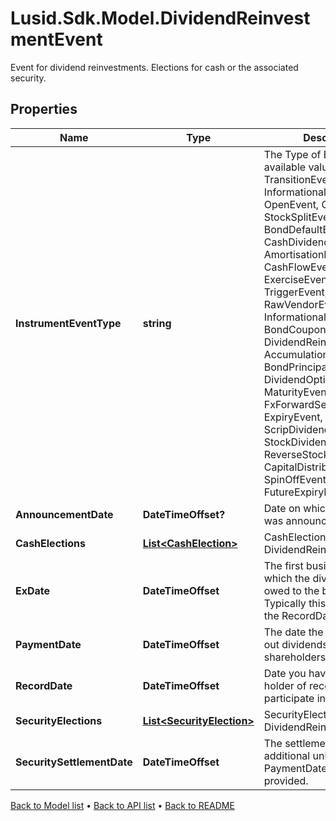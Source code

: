 # Lusid.Sdk.Model.DividendReinvestmentEvent
Event for dividend reinvestments.  Elections for cash or the associated security.

## Properties

Name | Type | Description | Notes
------------ | ------------- | ------------- | -------------
**InstrumentEventType** | **string** | The Type of Event. The available values are: TransitionEvent, InformationalEvent, OpenEvent, CloseEvent, StockSplitEvent, BondDefaultEvent, CashDividendEvent, AmortisationEvent, CashFlowEvent, ExerciseEvent, ResetEvent, TriggerEvent, RawVendorEvent, InformationalErrorEvent, BondCouponEvent, DividendReinvestmentEvent, AccumulationEvent, BondPrincipalEvent, DividendOptionEvent, MaturityEvent, FxForwardSettlementEvent, ExpiryEvent, ScripDividendEvent, StockDividendEvent, ReverseStockSplitEvent, CapitalDistributionEvent, SpinOffEvent, MergerEvent, FutureExpiryEvent | 
**AnnouncementDate** | **DateTimeOffset?** | Date on which the dividend was announced / declared. | [optional] 
**CashElections** | [**List&lt;CashElection&gt;**](CashElection.md) | CashElection for this DividendReinvestmentEvent | 
**ExDate** | **DateTimeOffset** | The first business day on which the dividend is not owed to the buying party.  Typically this is T-1 from the RecordDate. | 
**PaymentDate** | **DateTimeOffset** | The date the company pays out dividends to shareholders. | 
**RecordDate** | **DateTimeOffset** | Date you have to be the holder of record in order to participate in the tender. | 
**SecurityElections** | [**List&lt;SecurityElection&gt;**](SecurityElection.md) | SecurityElection for this DividendReinvestmentEvent | 
**SecuritySettlementDate** | **DateTimeOffset** | The settlement date of the additional units.  Equal to the PaymentDate if not provided. | [optional] 

[Back to Model list](../README.md#documentation-for-models) &#8226; [Back to API list](../README.md#documentation-for-api-endpoints) &#8226; [Back to README](../README.md)

